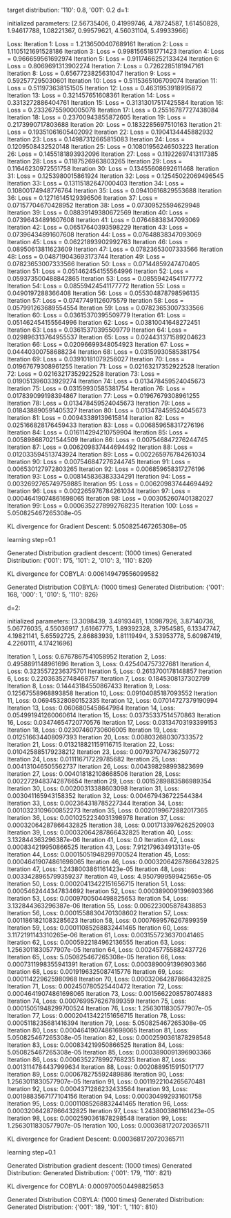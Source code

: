 
target distribution: '110': 0.8, '001': 0.2
d=1:

initialized parameters: [2.56735406, 0.41999746, 4.78724587, 1.61450828, 1.94617788, 1.08221367,
 0.99579621, 4.56031104, 5.49933966]

Loss: Iteration 1: Loss = 1.2136500407689161
Iteration 2: Loss = 1.1105121691528186
Iteration 3: Loss = 0.9981565181771423
Iteration 4: Loss = 0.966659561692974
Iteration 5: Loss = 0.9117466252133424
Iteration 6: Loss = 0.8069691313902274
Iteration 7: Loss = 0.7262285181947161
Iteration 8: Loss = 0.6567723825631047
Iteration 9: Loss = 0.592577295030601
Iteration 10: Loss = 0.5115365106709074
Iteration 11: Loss = 0.511973638151505
Iteration 12: Loss = 0.4631953918995872
Iteration 13: Loss = 0.321457651608361
Iteration 14: Loss = 0.3313272886404761
Iteration 15: Loss = 0.31313017517425584
Iteration 16: Loss = 0.23326755900005078
Iteration 17: Loss = 0.25516787727438084
Iteration 18: Loss = 0.23700943855872605
Iteration 19: Loss = 0.2173990717803688
Iteration 20: Loss = 0.1832285697510163
Iteration 21: Loss = 0.19351061605402092
Iteration 22: Loss = 0.1904134445882932
Iteration 23: Loss = 0.14987312665815083
Iteration 24: Loss = 0.1209508432520148
Iteration 25: Loss = 0.10801956246503223
Iteration 26: Loss = 0.1455181893932096
Iteration 27: Loss = 0.11922697413117385
Iteration 28: Loss = 0.1187526963803265
Iteration 29: Loss = 0.11646230972551758
Iteration 30: Loss = 0.13455608692611468
Iteration 31: Loss = 0.1253980015861924
Iteration 32: Loss = 0.12545022069496545
Iteration 33: Loss = 0.13115182647000403
Iteration 34: Loss = 0.10800174948776764
Iteration 35: Loss = 0.09410616829553688
Iteration 36: Loss = 0.12716145129396506
Iteration 37: Loss = 0.07157704670428952
Iteration 38: Loss = 0.07309525594629948
Iteration 39: Loss = 0.08839149380672569
Iteration 40: Loss = 0.07396434891607608
Iteration 41: Loss = 0.07648838347093069
Iteration 42: Loss = 0.06517640393598229
Iteration 43: Loss = 0.07396434891607608
Iteration 44: Loss = 0.07648838347093069
Iteration 45: Loss = 0.06221893902992763
Iteration 46: Loss = 0.08950613811623609
Iteration 47: Loss = 0.07823653007333566
Iteration 48: Loss = 0.048719043693173744
Iteration 49: Loss = 0.07823653007333566
Iteration 50: Loss = 0.07144859247470405
Iteration 51: Loss = 0.051462454155564996
Iteration 52: Loss = 0.059373500488842865
Iteration 53: Loss = 0.08559424541177772
Iteration 54: Loss = 0.08559424541177772
Iteration 55: Loss = 0.0490197288366408
Iteration 56: Loss = 0.055304878798596135
Iteration 57: Loss = 0.07477491126075579
Iteration 58: Loss = 0.057991263689554554
Iteration 59: Loss = 0.07823653007333566
Iteration 60: Loss = 0.03615370395509779
Iteration 61: Loss = 0.051462454155564996
Iteration 62: Loss = 0.03810041648272451
Iteration 63: Loss = 0.03615370395509779
Iteration 64: Loss = 0.029896313764955537
Iteration 65: Loss = 0.024431371589204623
Iteration 66: Loss = 0.02096699348054923
Iteration 67: Loss = 0.04440300758688234
Iteration 68: Loss = 0.03159930585381754
Iteration 69: Loss = 0.03910181079256027
Iteration 70: Loss = 0.01967679308961255
Iteration 71: Loss = 0.02163217352922528
Iteration 72: Loss = 0.02163217352922528
Iteration 73: Loss = 0.019051396033929274
Iteration 74: Loss = 0.013478459524045673
Iteration 75: Loss = 0.03159930585381754
Iteration 76: Loss = 0.017839099198394867
Iteration 77: Loss = 0.01967679308961255
Iteration 78: Loss = 0.013478459524045673
Iteration 79: Loss = 0.018438890591405327
Iteration 80: Loss = 0.013478459524045673
Iteration 81: Loss = 0.00943389139615814
Iteration 82: Loss = 0.025166828176459433
Iteration 83: Loss = 0.006859658317276196
Iteration 84: Loss = 0.016114294210759904
Iteration 85: Loss = 0.005898687021544509
Iteration 86: Loss = 0.007546847276244745
Iteration 87: Loss = 0.006209837444694492
Iteration 88: Loss = 0.012033594513743924
Iteration 89: Loss = 0.002265976784261034
Iteration 90: Loss = 0.007546847276244745
Iteration 91: Loss = 0.006530127972803265
Iteration 92: Loss = 0.006859658317276196
Iteration 93: Loss = 0.008145836383334291
Iteration 94: Loss = 0.0032692765749759885
Iteration 95: Loss = 0.006209837444694492
Iteration 96: Loss = 0.002265976784261034
Iteration 97: Loss = 0.00046419074861698065
Iteration 98: Loss = 0.003052607401382027
Iteration 99: Loss = 0.0006352278992768235
Iteration 100: Loss = 5.050825467265308e-05

KL divergence for Gradient Descent: 5.050825467265308e-05

learning step=0.1

Generated Distribution gradient descent: (1000 times) Generated Distribution: {'001': 175, '101': 2, '010': 3, '110': 820}

KL divergence for COBYLA: 0.006149479556099582

Generated Distribution COBYLA: (1000 times) Generated Distribution: {'001': 168, '000': 1, '010': 5, '110': 826}

d=2:

initialized parameters: [3.3098439,  3.49193481, 1.10987926, 3.87140736, 5.06776035, 4.55036917
 ,1.61667775, 1.89392328, 3.7954585,  6.13347747, 4.19821141, 5.65592725,
 2.86883939, 1.81119494, 3.53953778, 5.60987419, 4.2260111,  4.17421696]

 Iteration 1, Loss: 0.6767867541058952
Iteration 2, Loss: 0.4958891148961696
Iteration 3, Loss: 0.425404757327681
Iteration 4, Loss: 0.3235572236375701
Iteration 5, Loss: 0.2613700178148857
Iteration 6, Loss: 0.22036352748468757
Iteration 7, Loss: 0.1845308137302799
Iteration 8, Loss: 0.14443184550867433
Iteration 9, Loss: 0.12567558968893858
Iteration 10, Loss: 0.09104085187093552
Iteration 11, Loss: 0.06945328080152335
Iteration 12, Loss: 0.07014727379190994
Iteration 13, Loss: 0.0606805458647984
Iteration 14, Loss: 0.054991941260060614
Iteration 15, Loss: 0.03735337514570863
Iteration 16, Loss: 0.03474654720770576
Iteration 17, Loss: 0.03134703193399153
Iteration 18, Loss: 0.02307460730606005
Iteration 19, Loss: 0.012516634408097393
Iteration 20, Loss: 0.008032680307333572
Iteration 21, Loss: 0.013218821159116715
Iteration 22, Loss: 0.010425885179238212
Iteration 23, Loss: 0.007937074736259772
Iteration 24, Loss: 0.011116717229785682
Iteration 25, Loss: 0.004131046505562737
Iteration 26, Loss: 0.004398298993823699
Iteration 27, Loss: 0.004018182108668506
Iteration 28, Loss: 0.0022729483742876654
Iteration 29, Loss: 0.0015289883586989354
Iteration 30, Loss: 0.00200313388603098
Iteration 31, Loss: 0.003041165943158352
Iteration 32, Loss: 0.004679436722544384
Iteration 33, Loss: 0.002364318785227344
Iteration 34, Loss: 0.0010323109600852273
Iteration 35, Loss: 0.0020199672882017365
Iteration 36, Loss: 0.0010252234031398978
Iteration 37, Loss: 0.00032064287866432825
Iteration 38, Loss: 0.0017133976262520903
Iteration 39, Loss: 0.00032064287866432825
Iteration 40, Loss: 3.132844363296387e-06
Iteration 41, Loss: 0.0
Iteration 42, Loss: 0.000834219950866525
Iteration 43, Loss: 7.912179634913131e-05
Iteration 44, Loss: 0.00015051948299700524
Iteration 45, Loss: 0.00046419074861698065
Iteration 46, Loss: 0.00032064287866432825
Iteration 47, Loss: 1.2438003861161423e-05
Iteration 48, Loss: 0.0033428965799359237
Iteration 49, Loss: 4.950799959942565e-05
Iteration 50, Loss: 0.00020413422151656715
Iteration 51, Loss: 0.0005462444347834692
Iteration 52, Loss: 0.0003890091396903366
Iteration 53, Loss: 0.0009700504498825653
Iteration 54, Loss: 3.132844363296387e-06
Iteration 55, Loss: 0.006223005878438853
Iteration 56, Loss: 0.00015588304701308602
Iteration 57, Loss: 0.0011861821083285623
Iteration 58, Loss: 0.0007699576267899359
Iteration 59, Loss: 0.00011085268832441465
Iteration 60, Loss: 3.1172191143310265e-06
Iteration 61, Loss: 0.0031557236370041465
Iteration 62, Loss: 0.0005922184962136555
Iteration 63, Loss: 1.2563011830577907e-05
Iteration 64, Loss: 0.002457755882437726
Iteration 65, Loss: 5.050825467265308e-05
Iteration 66, Loss: 0.0007311998355941391
Iteration 67, Loss: 0.0003890091396903366
Iteration 68, Loss: 0.0019196325087415776
Iteration 69, Loss: 0.000114229625980968
Iteration 70, Loss: 0.00032064287866432825
Iteration 71, Loss: 0.002450780525440472
Iteration 72, Loss: 0.00046419074861698065
Iteration 73, Loss: 0.0015662208578074883
Iteration 74, Loss: 0.0007699576267899359
Iteration 75, Loss: 0.00015051948299700524
Iteration 76, Loss: 1.2563011830577907e-05
Iteration 77, Loss: 0.00020413422151656715
Iteration 78, Loss: 0.0005118235681416394
Iteration 79, Loss: 5.050825467265308e-05
Iteration 80, Loss: 0.00046419074861698065
Iteration 81, Loss: 5.050825467265308e-05
Iteration 82, Loss: 0.0002590361878298548
Iteration 83, Loss: 0.000834219950866525
Iteration 84, Loss: 5.050825467265308e-05
Iteration 85, Loss: 0.0003890091396903366
Iteration 86, Loss: 0.0006352278992768235
Iteration 87, Loss: 0.0013114784437999634
Iteration 88, Loss: 0.0020889515915017177
Iteration 89, Loss: 0.000678275592489886
Iteration 90, Loss: 1.2563011830577907e-05
Iteration 91, Loss: 0.0011922104265670481
Iteration 92, Loss: 0.0004371286232433564
Iteration 93, Loss: 0.0019883567177104156
Iteration 94, Loss: 0.000304992931601758
Iteration 95, Loss: 0.00011085268832441465
Iteration 96, Loss: 0.00032064287866432825
Iteration 97, Loss: 1.2438003861161423e-05
Iteration 98, Loss: 0.0002590361878298548
Iteration 99, Loss: 1.2563011830577907e-05
Iteration 100, Loss: 0.0003681720720365711

KL divergence for Gradient Descent: 0.0003681720720365711

learning step=0.1

Generated Distribution gradient descent: (1000 times) Generated Distribution: Generated Distribution: {'001': 179, '110': 821}

KL divergence for COBYLA: 0.0009700504498825653

Generated Distribution COBYLA: (1000 times) Generated Distribution: Generated Distribution: {'001': 189, '101': 1, '110': 810}
